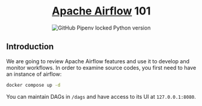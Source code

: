 <h1 align="center">
  <a href="https://github.com/apache/airflow/">Apache Airflow</a> 101
</h1>

<p align="center">
  <img alt="GitHub Pipenv locked Python version" src="https://img.shields.io/github/pipenv/locked/python-version/1995parham-learning/airflow101?style=for-the-badge">
</p>

## Introduction

We are going to review Apache Airflow features and use it to develop and monitor workflows.
In order to examine source codes, you first need to have an instance of airflow:

```bash
docker compose up -d
```

You can maintain DAGs in `/dags` and have access to its UI at `127.0.0.1:8080`.
